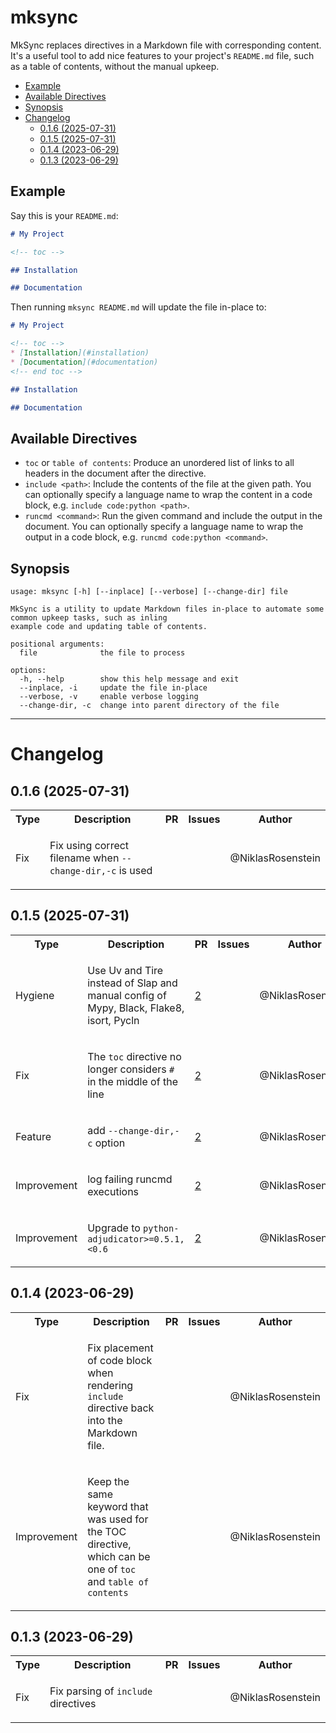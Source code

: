 # mksync

MkSync replaces directives in a Markdown file with corresponding content. It's a useful tool to add nice
features to your project's `README.md` file, such as a table of contents, without the manual upkeep.

<!-- table of contents -->
  * [Example](#example)
  * [Available Directives](#available-directives)
  * [Synopsis](#synopsis)
* [Changelog](#changelog)
  * [0.1.6 (2025-07-31)](#016-2025-07-31)
  * [0.1.5 (2025-07-31)](#015-2025-07-31)
  * [0.1.4 (2023-06-29)](#014-2023-06-29)
  * [0.1.3 (2023-06-29)](#013-2023-06-29)
<!-- end table of contents -->

## Example

Say this is your `README.md`:

```md
# My Project

<!-- toc -->

## Installation

## Documentation
```

Then running `mksync README.md` will update the file in-place to:

```md
# My Project

<!-- toc -->
* [Installation](#installation)
* [Documentation](#documentation)
<!-- end toc -->

## Installation

## Documentation
```

## Available Directives

* `toc` or `table of contents`: Produce an unordered list of links to all headers in the document after the directive.
* `include <path>`: Include the contents of the file at the given path. You can optionally specify a language name to
  wrap the content in a code block, e.g. `include code:python <path>`.
* `runcmd <command>`: Run the given command and include the output in the document. You can optionally specify a
  language name to wrap the output in a code block, e.g. `runcmd code:python <command>`.

## Synopsis

<!-- runcmd code: mksync --help -->
```
usage: mksync [-h] [--inplace] [--verbose] [--change-dir] file

MkSync is a utility to update Markdown files in-place to automate some common upkeep tasks, such as inling
example code and updating table of contents.

positional arguments:
  file              the file to process

options:
  -h, --help        show this help message and exit
  --inplace, -i     update the file in-place
  --verbose, -v     enable verbose logging
  --change-dir, -c  change into parent directory of the file
```
<!-- end runcmd -->

---

# Changelog

<!-- runcmd slap changelog format --all --markdown -->
## 0.1.6 (2025-07-31)

<table><tr><th>Type</th><th>Description</th><th>PR</th><th>Issues</th><th>Author</th></tr>
  <tr><td>Fix</td><td>

Fix using correct filename when `--change-dir,-c` is used</td><td></td><td></td><td>@NiklasRosenstein</td></tr>
</table>

## 0.1.5 (2025-07-31)

<table><tr><th>Type</th><th>Description</th><th>PR</th><th>Issues</th><th>Author</th></tr>
  <tr><td>Hygiene</td><td>

Use Uv and Tire instead of Slap and manual config of Mypy, Black, Flake8, isort, Pycln</td><td><a href="https://github.com/NiklasRosenstein/mksync/pull/2">2</a></td><td></td><td>@NiklasRosenstein</td></tr>
  <tr><td>Fix</td><td>

The `toc` directive no longer considers `#` in the middle of the line</td><td><a href="https://github.com/NiklasRosenstein/mksync/pull/2">2</a></td><td></td><td>@NiklasRosenstein</td></tr>
  <tr><td>Feature</td><td>

add `--change-dir,-c` option</td><td><a href="https://github.com/NiklasRosenstein/mksync/pull/2">2</a></td><td></td><td>@NiklasRosenstein</td></tr>
  <tr><td>Improvement</td><td>

log failing runcmd executions</td><td><a href="https://github.com/NiklasRosenstein/mksync/pull/2">2</a></td><td></td><td>@NiklasRosenstein</td></tr>
  <tr><td>Improvement</td><td>

Upgrade to `python-adjudicator>=0.5.1,<0.6`</td><td><a href="https://github.com/NiklasRosenstein/mksync/pull/2">2</a></td><td></td><td>@NiklasRosenstein</td></tr>
</table>

## 0.1.4 (2023-06-29)

<table><tr><th>Type</th><th>Description</th><th>PR</th><th>Issues</th><th>Author</th></tr>
  <tr><td>Fix</td><td>

Fix placement of code block when rendering `include` directive back into the Markdown file.</td><td></td><td></td><td>@NiklasRosenstein</td></tr>
  <tr><td>Improvement</td><td>

Keep the same keyword that was used for the TOC directive, which can be one of `toc` and `table of contents`</td><td></td><td></td><td>@NiklasRosenstein</td></tr>
</table>

## 0.1.3 (2023-06-29)

<table><tr><th>Type</th><th>Description</th><th>PR</th><th>Issues</th><th>Author</th></tr>
  <tr><td>Fix</td><td>

Fix parsing of `include` directives</td><td></td><td></td><td>@NiklasRosenstein</td></tr>
</table>
<!-- end runcmd -->

